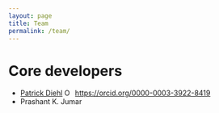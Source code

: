 ```yaml
---
layout: page
title: Team
permalink: /team/
---
```


# Core developers

* [Patrick Diehl](https://www.diehlpk.de) <a itemprop="sameAs" content="https://orcid.org/0000-0003-3922-8419" href="https://orcid.org/0000-0003-3922-8419" target="orcid.widget" rel="noopener noreferrer" style="vertical-align:top;"><img src="https://orcid.org/sites/default/files/images/orcid_16x16.png" style="width:1em;margin-right:.5em;" alt="ORCID iD icon">https://orcid.org/0000-0003-3922-8419</a>
* Prashant K. Jumar
